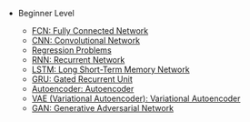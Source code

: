 
* Beginner Level

  * [FCN: Fully Connected Network](https://github.com/pengsihua2023/Deep-Learning-Lecture-Notes-English/blob/main/04.%20Beginner/Beginner%3A%20FCN(MLP).md)
  * [CNN: Convolutional Network](https://github.com/pengsihua2023/Deep-Learning-Lecture-Notes-English/blob/main/04.%20Beginner/Beginner%3A%20CNN.md)
  * [Regression Problems](https://github.com/pengsihua2023/Deep-Learning-Lecture-Notes-English/blob/main/04.%20Beginner/Beginner%3A%20Regression%20Problem.md)
  * [RNN: Recurrent Network](https://github.com/pengsihua2023/Deep-Learning-Lecture-Notes-English/blob/main/04.%20Beginner/Beginner%3A%20RNN.md)
  * [LSTM: Long Short-Term Memory Network](https://github.com/pengsihua2023/Deep-Learning-Lecture-Notes-English/blob/main/04.%20Beginner/Beginner%3A%20LSTM.md)
  * [GRU: Gated Recurrent Unit](https://github.com/pengsihua2023/Deep-Learning-Lecture-Notes-English/blob/main/04.%20Beginner/Beginner:%20%20GRU%20Gated%20Recurrent%20Unit.md)
  * [Autoencoder: Autoencoder](https://github.com/pengsihua2023/Deep-Learning-Lecture-Notes-English/blob/main/04.%20Beginner/Beginner%3A%20Autoencoder.md)
  * [VAE (Variational Autoencoder): Variational Autoencoder](https://github.com/pengsihua2023/Deep-Learning-Lecture-Notes-English/blob/main/04.%20Beginner/Beginner%3A%20VAE.ipynb)
  * [GAN: Generative Adversarial Network](https://github.com/pengsihua2023/Deep-Learning-Lecture-Notes-English/blob/main/04.%20Beginner/Beginner%3A%20GAN.md)
